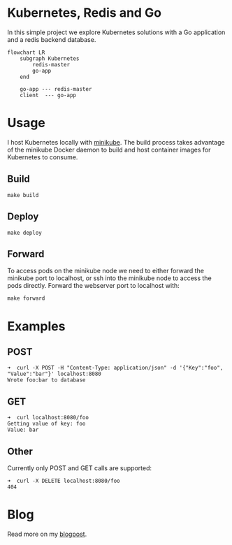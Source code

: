 # Kubernetes, Redis and Go

In this simple project we explore Kubernetes solutions with a Go application and a redis backend database.  

```mermaid
flowchart LR
    subgraph Kubernetes
        redis-master
        go-app
    end

    go-app --- redis-master
    client  --- go-app
```

# Usage

I host Kubernetes locally with [minikube](https://github.com/kubernetes/minikube). The build process takes advantage of the minikube Docker daemon to build and host container images for Kubernetes to consume.


## Build
```
make build
```

## Deploy
```
make deploy
```

## Forward
To access pods on the minikube node we need to either forward the minikube port to localhost, or ssh into the minikube node to access the pods directly. Forward the webserver port to localhost with:

```
make forward
```

# Examples

## POST
```
➜  curl -X POST -H "Content-Type: application/json" -d '{"Key":"foo", "Value":"bar"}' localhost:8080
Wrote foo:bar to database
```

## GET
```
➜  curl localhost:8080/foo
Getting value of key: foo
Value: bar
```

## Other

Currently only POST and GET calls are supported:

```
➜  curl -X DELETE localhost:8080/foo
404
```

# Blog
Read more on my [blogpost](https://eriksnartland.no/post/2020-12-23-simple-app/).